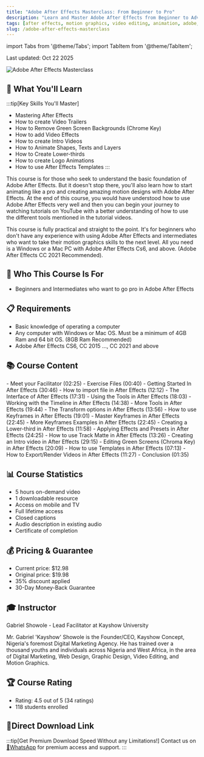 ```yaml
---
title: "Adobe After Effects Masterclass: From Beginner to Pro"
description: "Learn and Master Adobe After Effects from Beginner to Advanced Level. Comprehensive course covering video trailers, green screen removal, effects, animations, and more."
tags: [after effects, motion graphics, video editing, animation, adobe, tutorial]
slug: /adobe-after-effects-masterclass
---
```


import Tabs from '@theme/Tabs';
import TabItem from '@theme/TabItem';

Last updated: Oct 22 2025

![Adobe After Effects Masterclass](https://img-c.udemycdn.com/course/240x135/5015540_2c23.jpg)

## 🚀 What You'll Learn

:::tip[Key Skills You'll Master]
- Mastering After Effects
- How to create Video Trailers
- How to Remove Green Screen Backgrounds (Chrome Key)
- How to add Video Effects
- How to create Intro Videos
- How to Animate Shapes, Texts and Layers
- How to Create Lower-thirds
- How to create Logo Animations
- How to use After Effects Templates
:::

This course is for those who seek to understand the basic foundation of Adobe After Effects. But it doesn't stop there, you'll also learn how to start animating like a pro and creating amazing motion designs with Adobe After Effects. At the end of this course, you would have understood how to use Adobe After Effects very well and then you can begin your journey to watching tutorials on YouTube with a better understanding of how to use the different tools mentioned in the tutorial videos.

This course is fully practical and straight to the point. It's for beginners who don't have any experience with using Adobe After Effects and intermediates who want to take their motion graphics skills to the next level. All you need is a Windows or a Mac PC with Adobe After Effects Cs6, and above. (Adobe After Effects CC 2021 Recommended).

## 👥 Who This Course Is For

- Beginners and Intermediates who want to go pro in Adobe After Effects

## 📋 Requirements

- Basic knowledge of operating a computer
- Any computer with Windows or Mac OS. Must be a minimum of 4GB Ram and 64 bit OS. (8GB Ram Recommended)
- Adobe After Effects CS6, CC 2015 ..., CC 2021 and above

## 📚 Course Content

<Tabs>
<TabItem value="intro" label="Introduction">
- Meet your Facilitator (02:25)
- Exercise Files (00:40)
</TabItem>
<TabItem value="basics" label="Basics">
- Getting Started In After Effects (30:46)
- How to import file in After Effects (12:12)
- The Interface of After Effects (17:31)
- Using the Tools in After Effects (18:03)
- Working with the Timeline in After Effects (14:38)
- More Tools in After Effects (19:44)
</TabItem>
<TabItem value="animation" label="Animation">
- The Transform options in After Effects (13:56)
- How to use Keyframes in After Effects (19:01)
- Master Keyframes in After Effects (22:45)
- More Keyframes Examples in After Effects (22:45)
</TabItem>
<TabItem value="effects" label="Effects & Projects">
- Creating a Lower-third in After Effects (11:58)
- Applying Effects and Presets in After Effects (24:25)
- How to use Track Matte in After Effects (13:26)
- Creating an Intro video in After Effects (29:15)
- Editing Green Screens (Chroma Key) in After Effects (20:09)
- How to use Templates in After Effects (07:13)
</TabItem>
<TabItem value="final" label="Final Steps">
- How to Export/Render Videos in After Effects (11:27)
- Conclusion (01:35)
</TabItem>
</Tabs>

## 📊 Course Statistics

- 5 hours on-demand video
- 1 downloadable resource
- Access on mobile and TV
- Full lifetime access
- Closed captions
- Audio description in existing audio
- Certificate of completion

## 💰 Pricing & Guarantee

- Current price: $12.98
- Original price: $19.98
- 35% discount applied
- 30-Day Money-Back Guarantee

## 🎓 Instructor

Gabriel Showole - Lead Facilitator at Kayshow University

Mr. Gabriel 'Kayshow' Showole is the Founder/CEO, Kayshow Concept, Nigeria's foremost Digital Marketing Agency. He has trained over a thousand youths and individuals across Nigeria and West Africa, in the area of Digital Marketing, Web Design, Graphic Design, Video Editing, and Motion Graphics.

## 🏆 Course Rating

- Rating: 4.5 out of 5 (34 ratings)
- 118 students enrolled

## 🚀Direct Download Link

:::tip[Get Premium Download Speed Without any Limitations!]
Contact us on [💬WhatsApp](https://wa.me/+8613237610083) for premium access and support.
:::
